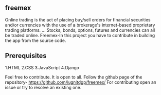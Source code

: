 freemex
--------
Online trading is the act of placing buy/sell orders for financial securities and/or currencies with the use of a brokerage's internet-based proprietary trading platforms. ... 
Stocks, bonds, options, futures and currencies can all be traded online.
Freemex-In this project you have to contribute in building the app from the source code. 

Prerequisites
--------------
1.HTML
2.CSS
3.JavaScript
4.Django

Feel free to contribute. It is open to all.
Follow the github page of the repository- https://github.com/lugnitdgp/freemex/
For contributing open an issue or try to resolve an existing one. 
